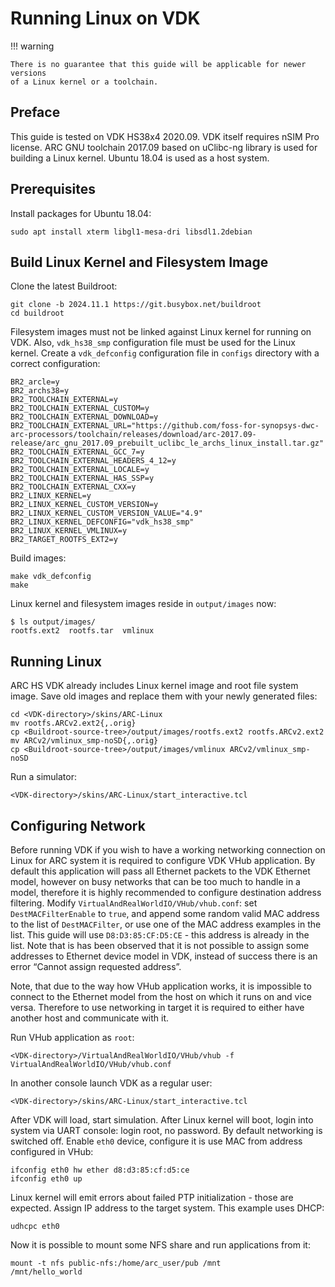 # Running Linux on VDK

!!! warning

    There is no guarantee that this guide will be applicable for newer versions
    of a Linux kernel or a toolchain.

## Preface

This guide is tested on VDK HS38x4 2020.09. VDK itself requires nSIM Pro license.
ARC GNU toolchain 2017.09 based on uClibc-ng library is used for building a Linux kernel.
Ubuntu 18.04 is used as a host system.

## Prerequisites

Install packages for Ubuntu 18.04:

```shell
sudo apt install xterm libgl1-mesa-dri libsdl1.2debian
```

## Build Linux Kernel and Filesystem Image

Clone the latest Buildroot:

```shell
git clone -b 2024.11.1 https://git.busybox.net/buildroot
cd buildroot
```

Filesystem images must not be linked against Linux kernel for running on VDK. Also,
`vdk_hs38_smp` configuration file must be used for the Linux kernel. Create
a `vdk_defconfig` configuration file in `configs` directory with a correct configuration:

```shell
BR2_arcle=y
BR2_archs38=y
BR2_TOOLCHAIN_EXTERNAL=y
BR2_TOOLCHAIN_EXTERNAL_CUSTOM=y
BR2_TOOLCHAIN_EXTERNAL_DOWNLOAD=y
BR2_TOOLCHAIN_EXTERNAL_URL="https://github.com/foss-for-synopsys-dwc-arc-processors/toolchain/releases/download/arc-2017.09-release/arc_gnu_2017.09_prebuilt_uclibc_le_archs_linux_install.tar.gz"
BR2_TOOLCHAIN_EXTERNAL_GCC_7=y
BR2_TOOLCHAIN_EXTERNAL_HEADERS_4_12=y
BR2_TOOLCHAIN_EXTERNAL_LOCALE=y
BR2_TOOLCHAIN_EXTERNAL_HAS_SSP=y
BR2_TOOLCHAIN_EXTERNAL_CXX=y
BR2_LINUX_KERNEL=y
BR2_LINUX_KERNEL_CUSTOM_VERSION=y
BR2_LINUX_KERNEL_CUSTOM_VERSION_VALUE="4.9"
BR2_LINUX_KERNEL_DEFCONFIG="vdk_hs38_smp"
BR2_LINUX_KERNEL_VMLINUX=y
BR2_TARGET_ROOTFS_EXT2=y
```

Build images:

```shell
make vdk_defconfig
make
```

Linux kernel and filesystem images reside in `output/images` now:

```text
$ ls output/images/
rootfs.ext2  rootfs.tar  vmlinux
```

## Running Linux

ARC HS VDK already includes Linux kernel image and root file system image.
Save old images and replace them with your newly generated files:

```shell
cd <VDK-directory>/skins/ARC-Linux
mv rootfs.ARCv2.ext2{,.orig}
cp <Buildroot-source-tree>/output/images/rootfs.ext2 rootfs.ARCv2.ext2
mv ARCv2/vmlinux_smp-noSD{,.orig}
cp <Buildroot-source-tree>/output/images/vmlinux ARCv2/vmlinux_smp-noSD
```

Run a simulator:

```shell
<VDK-directory>/skins/ARC-Linux/start_interactive.tcl
```

## Configuring Network

Before running VDK if you wish to have a working networking connection on Linux for ARC system it is required to configure VDK VHub application.
By default this application will pass all Ethernet packets to the VDK Ethernet model, however on busy networks that can be too much to
handle in a model, therefore it is highly recommended to configure destination address filtering. Modify `VirtualAndRealWorldIO/VHub/vhub.conf`:
set `DestMACFilterEnable` to `true`, and append some random valid MAC address to the list of `DestMACFilter`, or use one of the MAC address
examples in the list. This guide will use `D8:D3:85:CF:D5:CE` - this address is already in the list. Note that is has been observed that
it is not possible to assign some addresses to Ethernet device model in VDK, instead of success there is an error “Cannot assign requested address”.

Note, that due to the way how VHub application works, it is impossible to connect to the Ethernet model from the host on which it runs
on and vice versa. Therefore to use networking in target it is required to either have another host and communicate with it.

Run VHub application as `root`:

```shell
<VDK-directory>/VirtualAndRealWorldIO/VHub/vhub -f VirtualAndRealWorldIO/VHub/vhub.conf
```

In another console launch VDK as a regular user:

```shell
<VDK-directory>/skins/ARC-Linux/start_interactive.tcl
```

After VDK will load, start simulation. After Linux kernel will boot, login into system via UART console:
login root, no password. By default networking is switched off. Enable `eth0` device, configure it is use MAC
from address configured in VHub:

```shell
ifconfig eth0 hw ether d8:d3:85:cf:d5:ce
ifconfig eth0 up
```

Linux kernel will emit errors about failed PTP initialization - those are expected.
Assign IP address to the target system. This example uses DHCP:

```shell
udhcpc eth0
```

Now it is possible to mount some NFS share and run applications from it:

```shell
mount -t nfs public-nfs:/home/arc_user/pub /mnt
/mnt/hello_world
```
